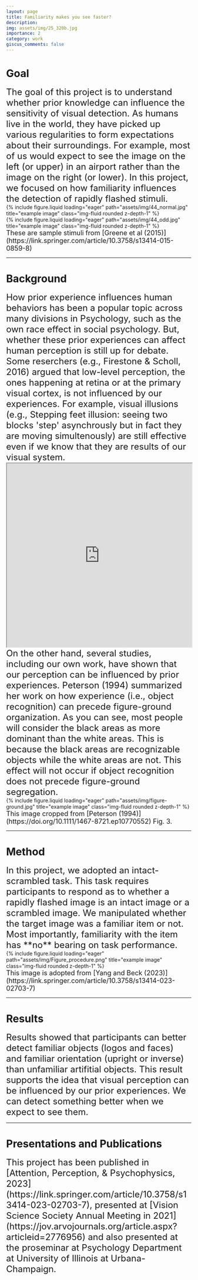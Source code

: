 ```yaml
---
layout: page
title: Familiarity makes you see faster?
description:
img: assets/img/25_320b.jpg
importance: 2
category: work
giscus_comments: false
---
```


# Goal

<span style="font-size:24px">
The goal of this project is to understand whether prior knowledge can influence the sensitivity of visual detection. As humans live in the world, they have picked up various regularities to form expectations about their surroundings. For example, most of us would expect to see the image on the left (or upper) in an airport rather than the image on the right (or lower). In this project, we focused on how familiarity influences the detection of rapidly flashed stimuli.
</span>
<div class="row">
    <div class="col-sm mt-3 mt-md-0">
        {% include figure.liquid loading="eager" path="assets/img/44_normal.jpg" title="example image" class="img-fluid rounded z-depth-1" %}
    </div>
    <div class="col-sm mt-3 mt-md-0">
        {% include figure.liquid loading="eager" path="assets/img/44_odd.jpg" title="example image" class="img-fluid rounded z-depth-1" %}
    </div>
</div>
<div class="caption">
    <span style="font-size:18px">
        These are sample stimuli from [Greene et al (2015)](https://link.springer.com/article/10.3758/s13414-015-0859-8)
    </span>
</div>

<hr style="height:2px;background:grey">

# Background

<span style="font-size:24px">
How prior experience influences human behaviors has been a popular topic across many divisions in Psychology, such as the own race effect in social psychology. But, whether these prior experiences can affect human perception is still up for debate. Some reserchers (e.g., Firestone & Scholl, 2016) argued that low-level perception, the ones happening at retina or at the primary visual cortex, is not influenced by our experiences. For example, visual illusions (e.g., Stepping feet illusion: seeing two blocks 'step' asynchrously but in fact they are moving simultenously) are still effective even if we know that they are results of our visual system.
</span>

<iframe
  src="https://michaelbach.de/ot/mot-feetLin/index.html"
  style="width:100%; height:500px;"
></iframe>

<span style="font-size:24px">
On the other hand, several studies, including our own work, have shown that our perception can be influenced by prior experiences. Peterson (1994) summarized her work on how experience (i.e., object recognition) can precede figure-ground organization. As you can see, most people will consider the black areas as more dominant than the white areas. This is because the black areas are recognizable objects while the white areas are not. This effect will not occur if object recognition does not precede figure-ground segregation.
</span>
<div class="row">
    <div class="col-sm mt-3 mt-md-0">
        {% include figure.liquid loading="eager" path="assets/img/figure-ground.jpg" title="example image" class="img-fluid rounded z-depth-1" %}
    </div>
</div>
<div class="caption">
        <span style="font-size:18px">
            This image cropped from [Peterson (1994)](https://doi.org/10.1111/1467-8721.ep10770552) Fig. 3. 
        </span>
</div>

<hr style="height:2px;background:grey">

# Method

<span style="font-size:24px">
In this project, we adopted an intact-scrambled task. This task requires participants to respond as to whether a rapidly flashed image is an intact image or a scrambled image. We manipulated whether the target image was a familiar item or not. Most importantly, familiarity with the item has **no** bearing on task performance.
</span>
<div class="row">
    <div class="col-sm mt-3 mt-md-0">
        {% include figure.liquid loading="eager" path="assets/img/Figure_procedure.png" title="example image" class="img-fluid rounded z-depth-1" %}
    </div>
</div>
<div class="caption">
        <span style="font-size:18px">
            This image is adopted from [Yang and Beck (2023)](https://link.springer.com/article/10.3758/s13414-023-02703-7)
        </span>
</div>
<hr style="height:2px;background:grey">

# Results

<span style="font-size:24px">
Results showed that participants can better detect familiar objects (logos and faces) and familiar orientation (upright or inverse) than unfamiliar artifitial objects. This result supports the idea that visual perception can be influenced by our prior experiences. We can detect something better when we expect to see them. 
</span>

<hr style="height:2px;background:grey">

# Presentations and Publications

<span style="font-size:24px">
This project has been published in [Attention, Perception, & Psychophysics, 2023](https://link.springer.com/article/10.3758/s13414-023-02703-7), presented at [Vision Science Society Annual Meeting in 2021](https://jov.arvojournals.org/article.aspx?articleid=2776956) and also presented at the proseminar at Psychology Department at University of Illinois at Urbana-Champaign.
</span>
